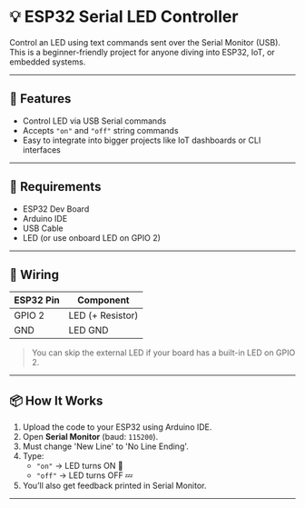 # 💡 ESP32 Serial LED Controller

Control an LED using text commands sent over the Serial Monitor (USB). This is a beginner-friendly project for anyone diving into ESP32, IoT, or embedded systems.

---

## 🚀 Features

- Control LED via USB Serial commands  
- Accepts `"on"` and `"off"` string commands  
- Easy to integrate into bigger projects like IoT dashboards or CLI interfaces  

---

## 🧠 Requirements

- ESP32 Dev Board  
- Arduino IDE  
- USB Cable  
- LED (or use onboard LED on GPIO 2)  

---

## 🔌 Wiring

| ESP32 Pin | Component         |
|-----------|-------------------|
| GPIO 2    | LED (+ Resistor)  |
| GND       | LED GND           |

> You can skip the external LED if your board has a built-in LED on GPIO 2.

---

## 📦 How It Works

1. Upload the code to your ESP32 using Arduino IDE.
2. Open **Serial Monitor** (baud: `115200`).
3. Must change 'New Line' to 'No Line Ending'.
4. Type:
   - `"on"` → LED turns ON 🔆  
   - `"off"` → LED turns OFF 💤  
5. You’ll also get feedback printed in Serial Monitor.

---